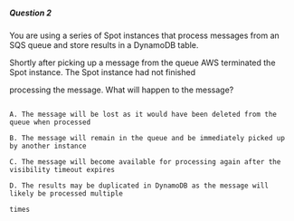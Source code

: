 ##### Question 2


You are using a series of Spot instances that process messages from an SQS queue and store results in a DynamoDB table.

Shortly after picking up a message from the queue AWS terminated the Spot instance. The Spot instance had not finished

processing the message. What will happen to the message?


```

A. The message will be lost as it would have been deleted from the queue when processed

B. The message will remain in the queue and be immediately picked up by another instance

C. The message will become available for processing again after the visibility timeout expires

D. The results may be duplicated in DynamoDB as the message will likely be processed multiple

times

```

